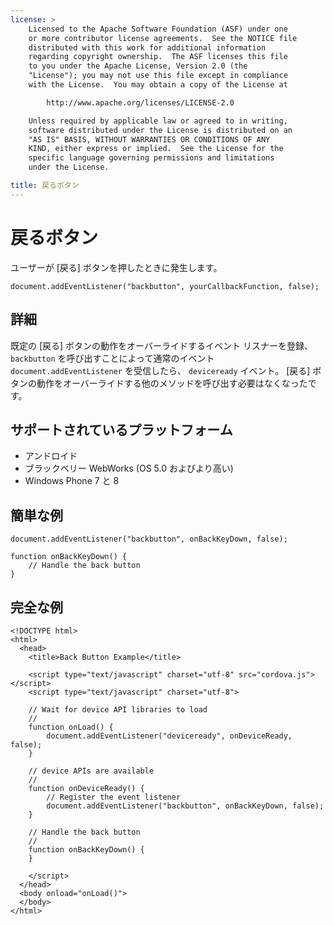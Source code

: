 ```yaml
---
license: >
    Licensed to the Apache Software Foundation (ASF) under one
    or more contributor license agreements.  See the NOTICE file
    distributed with this work for additional information
    regarding copyright ownership.  The ASF licenses this file
    to you under the Apache License, Version 2.0 (the
    "License"); you may not use this file except in compliance
    with the License.  You may obtain a copy of the License at

        http://www.apache.org/licenses/LICENSE-2.0

    Unless required by applicable law or agreed to in writing,
    software distributed under the License is distributed on an
    "AS IS" BASIS, WITHOUT WARRANTIES OR CONDITIONS OF ANY
    KIND, either express or implied.  See the License for the
    specific language governing permissions and limitations
    under the License.

title: 戻るボタン
---
```


# 戻るボタン

ユーザーが [戻る] ボタンを押したときに発生します。

    document.addEventListener("backbutton", yourCallbackFunction, false);
    

## 詳細

既定の [戻る] ボタンの動作をオーバーライドするイベント リスナーを登録、 `backbutton` を呼び出すことによって通常のイベント `document.addEventListener` を受信したら、 `deviceready` イベント。 [戻る] ボタンの動作をオーバーライドする他のメソッドを呼び出す必要はなくなったです。

## サポートされているプラットフォーム

*   アンドロイド
*   ブラックベリー WebWorks (OS 5.0 およびより高い)
*   Windows Phone 7 と 8

## 簡単な例

    document.addEventListener("backbutton", onBackKeyDown, false);
    
    function onBackKeyDown() {
        // Handle the back button
    }
    

## 完全な例

    <!DOCTYPE html>
    <html>
      <head>
        <title>Back Button Example</title>
    
        <script type="text/javascript" charset="utf-8" src="cordova.js"></script>
        <script type="text/javascript" charset="utf-8">
    
        // Wait for device API libraries to load
        //
        function onLoad() {
            document.addEventListener("deviceready", onDeviceReady, false);
        }
    
        // device APIs are available
        //
        function onDeviceReady() {
            // Register the event listener
            document.addEventListener("backbutton", onBackKeyDown, false);
        }
    
        // Handle the back button
        //
        function onBackKeyDown() {
        }
    
        </script>
      </head>
      <body onload="onLoad()">
      </body>
    </html>